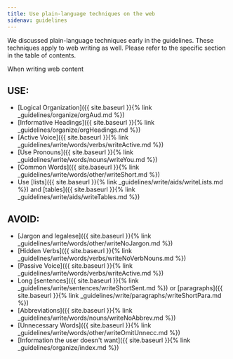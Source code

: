```yaml
---
title: Use plain-language techniques on the web
sidenav: guidelines
---
```


We discussed plain-language techniques early in the guidelines. These techniques apply to web writing as well. Please refer to the specific section in the table of contents.

When writing web content

## USE:

- [Logical Organization]({{ site.baseurl }}{% link _guidelines/organize/orgAud.md %})
- [Informative Headings]({{ site.baseurl }}{% link _guidelines/organize/orgHeadings.md %})
- [Active Voice]({{ site.baseurl }}{% link _guidelines/write/words/verbs/writeActive.md %})
- [Use Pronouns]({{ site.baseurl }}{% link _guidelines/write/words/nouns/writeYou.md %})
- [Common Words]({{ site.baseurl }}{% link _guidelines/write/words/other/writeShort.md %})
- Use [lists]({{ site.baseurl }}{% link _guidelines/write/aids/writeLists.md %}) and [tables]({{ site.baseurl }}{% link _guidelines/write/aids/writeTables.md %})

## AVOID:

- [Jargon and legalese]({{ site.baseurl }}{% link _guidelines/write/words/other/writeNoJargon.md %})
- [Hidden Verbs]({{ site.baseurl }}{% link _guidelines/write/words/verbs/writeNoVerbNouns.md %})
- [Passive Voice]({{ site.baseurl }}{% link _guidelines/write/words/verbs/writeActive.md %})
- Long [sentences]({{ site.baseurl }}{% link _guidelines/write/sentences/writeShortSent.md %}) or [paragraphs]({{ site.baseurl }}{% link _guidelines/write/paragraphs/writeShortPara.md %})
- [Abbreviations]({{ site.baseurl }}{% link _guidelines/write/words/nouns/writeNoAbbrev.md %})
- [Unnecessary Words]({{ site.baseurl }}{% link _guidelines/write/words/other/writeOmitUnnecc.md %})
- [Information the user doesn't want]({{ site.baseurl }}{% link _guidelines/organize/index.md %})
